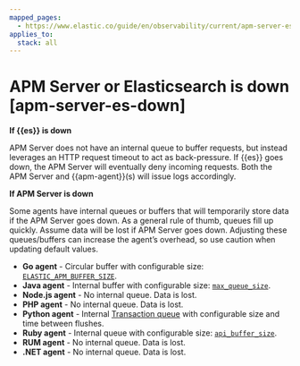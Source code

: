 ```yaml
---
mapped_pages:
  - https://www.elastic.co/guide/en/observability/current/apm-server-es-down.html
applies_to:
  stack: all
---
```


# APM Server or Elasticsearch is down [apm-server-es-down]

**If {{es}} is down**

APM Server does not have an internal queue to buffer requests, but instead leverages an HTTP request timeout to act as back-pressure. If {{es}} goes down, the APM Server will eventually deny incoming requests. Both the APM Server and {{apm-agent}}(s) will issue logs accordingly.

**If APM Server is down**

Some agents have internal queues or buffers that will temporarily store data if the APM Server goes down. As a general rule of thumb, queues fill up quickly. Assume data will be lost if APM Server goes down. Adjusting these queues/buffers can increase the agent’s overhead, so use caution when updating default values.

* **Go agent** - Circular buffer with configurable size: [`ELASTIC_APM_BUFFER_SIZE`](apm-agent-go://reference/configuration.md#config-api-buffer-size).
* **Java agent** - Internal buffer with configurable size: [`max_queue_size`](asciidocalypse://docs/apm-agent-java/docs/reference/config-reporter.md#config-max-queue-size).
* **Node.js agent** - No internal queue. Data is lost.
* **PHP agent** - No internal queue. Data is lost.
* **Python agent** - Internal [Transaction queue](asciidocalypse://docs/apm-agent-python/docs/reference/performance-tuning.md#tuning-queue) with configurable size and time between flushes.
* **Ruby agent** - Internal queue with configurable size: [`api_buffer_size`](asciidocalypse://docs/apm-agent-ruby/docs/reference/configuration.md#config-api-buffer-size).
* **RUM agent** - No internal queue. Data is lost.
* **.NET agent** - No internal queue. Data is lost.
